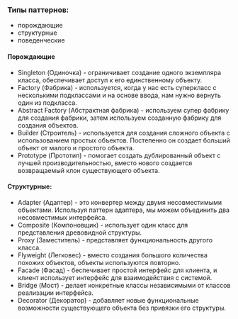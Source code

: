 ### Типы паттернов:
* порождающие
* структурные
* поведенческие


#### Порождающие
* Singleton (Одиночка) - ограничивает создание одного экземпляра класса, обеспечивает доступ к его единственному объекту.
* Factory (Фабрика) - используется, когда у нас есть суперкласс с несколькими подклассами и на основе ввода, нам нужно вернуть один из подкласса.
* Abstract Factory (Абстрактная фабрика) - используем супер фабрику для создания фабрики, затем используем созданную фабрику для создания объектов.
* Builder (Строитель) - используется для создания сложного объекта с использованием простых объектов. Постепенно он создает больший объект от малого и простого объекта.
* Prototype (Прототип) - помогает создать дублированный объект с лучшей производительностью, вместо нового создается возвращаемый клон существующего объекта.

#### Структурные:
* Adapter (Адаптер) - это конвертер между двумя несовместимыми объектами. Используя паттерн адаптера, мы можем объединить два несовместимых интерфейса.
* Composite (Компоновщик) - использует один класс для представления древовидной структуры.
* Proxy (Заместитель) - представляет функциональность другого класса.
* Flyweight (Легковес) - вместо создания большого количества похожих объектов, объекты используются повторно.
* Facade (Фасад) - беспечивает простой интерфейс для клиента, и клиент использует интерфейс для взаимодействия с системой.
* Bridge (Мост) - делает конкретные классы независимыми от классов реализации интерфейса.
* Decorator (Декоратор) - добавляет новые функциональные возможности существующего объекта без привязки его структуры.


